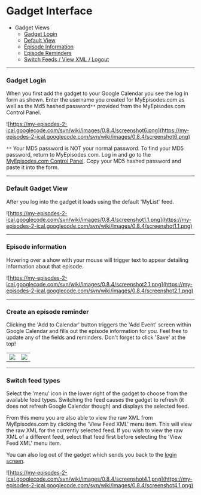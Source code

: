 # **Gadget Interface** #

  * Gadget Views
    * [Gadget Login](Gadget#Gadget_Login.md)
    * [Default View](Gadget#Default_Gadget_View.md)
    * [Episode Information](Gadget#Episode_information.md)
    * [Episode Reminders](Gadget#Create_an_episode_reminder.md)
    * [Switch Feeds / View XML / Logout](Gadget#Switch_feed_types.md)


---


### Gadget Login ###
When you first add the gadget to your Google Calendar you see the log in form as shown. Enter the username you created for MyEpisodes.com as well as the Md5 hashed password`**` provided from the MyEpisodes.com Control Panel.

![https://my-episodes-2-ical.googlecode.com/svn/wiki/images/0.8.4/screenshot6.png](https://my-episodes-2-ical.googlecode.com/svn/wiki/images/0.8.4/screenshot6.png)

`**` Your MD5 password is NOT your normal password. To find your MD5 password, return to MyEpisodes.com. Log in and go to the [MyEpisodes.com Control Panel](http://www.myepisodes.com/cp.php). Copy your MD5 hashed password and paste it into the form.


---


### Default Gadget View ###
After you log into the gadget it loads using the default 'MyList' feed.

![https://my-episodes-2-ical.googlecode.com/svn/wiki/images/0.8.4/screenshot1.1.png](https://my-episodes-2-ical.googlecode.com/svn/wiki/images/0.8.4/screenshot1.1.png)


---


### Episode information ###
Hovering over a show with your mouse will trigger text to appear detailing information about that episode.

![https://my-episodes-2-ical.googlecode.com/svn/wiki/images/0.8.4/screenshot2.1.png](https://my-episodes-2-ical.googlecode.com/svn/wiki/images/0.8.4/screenshot2.1.png)


---


### Create an episode reminder ###
Clicking the 'Add to Calendar' button triggers the 'Add Event' screen within Google Calendar and fills out the episode information for you. Feel free to update any of the fields and reminders. Don't forget to click 'Save' at the top!
<table border='0'><tr><td><img src='https://my-episodes-2-ical.googlecode.com/svn/wiki/images/0.8.4/screenshot5.png' /></td><td><img src='https://my-episodes-2-ical.googlecode.com/svn/wiki/images/0.8.4/screenshot3.1.png' /></td></tr></table>


---


### Switch feed types ###
Select the 'menu' icon in the lower right of the gadget to choose from the available feed types. Switching the feed causes the gadget to refresh (it does not refresh Google Calendar though) and displays the selected feed.

From this menu you are also able to view the raw XML from MyEpisodes.com by clicking the 'View Feed XML' menu item. This will view the raw XML for the currently selected feed. If you wish to view the raw XML of a different feed, select that feed first before selecting the 'View Feed XML' menu item.

You can also log out of the gadget which sends you back to the [login screen](Gadget#Gadget_Login.md).

![https://my-episodes-2-ical.googlecode.com/svn/wiki/images/0.8.4/screenshot4.1.png](https://my-episodes-2-ical.googlecode.com/svn/wiki/images/0.8.4/screenshot4.1.png)